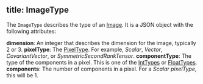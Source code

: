 title: ImageType
---

The `ImageType` describes the type of an [Image](./Image.html). It is a
JSON object with the following attributes:

**dimension**: An integer that describes the dimension for the image, typically 2 or 3.
**pixelType**: The [PixelType](https://github.com/InsightSoftwareConsortium/itk-wasm/blob/main/src/core/PixelTypes.ts). For example, *Scalar*, *Vector*, *CovariantVector*, or *SymmetricSecondRankTensor*.
**componentType**: The type of the components in a pixel. This is one of the [IntTypes](https://github.com/InsightSoftwareConsortium/itk-wasm/blob/main/src/core/IntTypes.ts) or [FloatTypes](https://github.com/InsightSoftwareConsortium/itk-wasm/blob/main/src/core/FloatTypes.ts).
**components**: The number of components in a pixel. For a *Scalar* *pixelType*, this will be 1.
